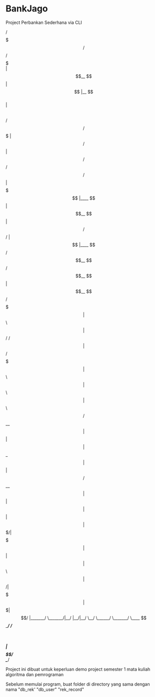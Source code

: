 # BankJago
Project Perbankan Sederhana via CLI


 /$$$$$$$                      /$$          /$$$$$                              
| $$__  $$                    | $$         |__  $$                              
| $$  \ $$  /$$$$$$  /$$$$$$$ | $$   /$$      | $$  /$$$$$$   /$$$$$$   /$$$$$$ 
| $$$$$$$  |____  $$| $$__  $$| $$  /$$/      | $$ |____  $$ /$$__  $$ /$$__  $$
| $$__  $$  /$$$$$$$| $$  \ $$| $$$$$$/  /$$  | $$  /$$$$$$$| $$  \ $$| $$  \ $$
| $$  \ $$ /$$__  $$| $$  | $$| $$_  $$ | $$  | $$ /$$__  $$| $$  | $$| $$  | $$
| $$$$$$$/|  $$$$$$$| $$  | $$| $$ \  $$|  $$$$$$/|  $$$$$$$|  $$$$$$$|  $$$$$$/
|_______/  \_______/|__/  |__/|__/  \__/ \______/  \_______/ \____  $$ \______/ 
                                                             /$$  \ $$          
                                                            |  $$$$$$/          
                                                             \______/           
                                                             
Project ini dibuat untuk keperluan demo project semester 1 mata kuliah algoritma dan pemrograman


Sebelum memulai program, buat folder di directory yang sama dengan nama 
    "db_rek'
    "db_user"
    "rek_record"
